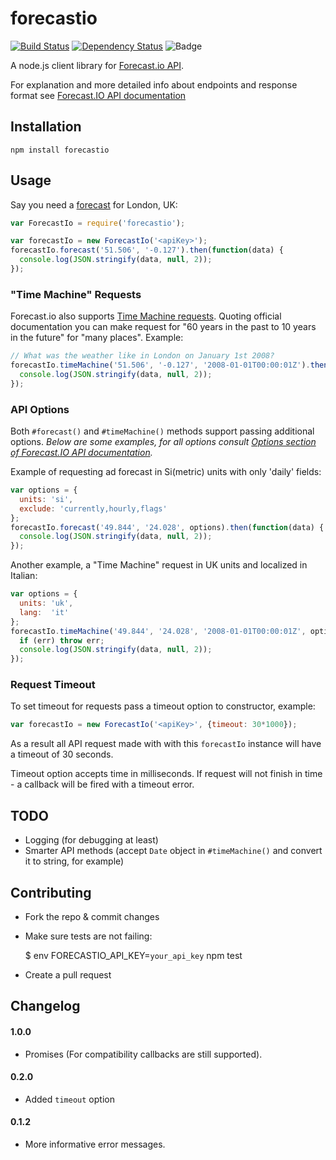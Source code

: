 forecastio
==========

[![Build Status](https://travis-ci.org/soplakanets/node-forecastio.svg?branch=master)](https://travis-ci.org/soplakanets/node-forecastio) [![Dependency Status](https://david-dm.org/soplakanets/node-forecastio.png)](https://david-dm.org/soplakanets/node-forecastio)
![Badge](https://img.shields.io/badge/has%20nifty%20badges-yes-green.svg)

A node.js client library for [Forecast.io API](https://developer.forecast.io).

For explanation and more detailed info about endpoints and response format see [Forecast.IO API documentation](https://developer.forecast.io/docs/v2)


## Installation

```
npm install forecastio
```


## Usage
Say you need a [forecast](https://developer.forecast.io/docs/v2#forecast_call) for London, UK:

```javascript
var ForecastIo = require('forecastio');

var forecastIo = new ForecastIo('<apiKey>');
forecastIo.forecast('51.506', '-0.127').then(function(data) {
  console.log(JSON.stringify(data, null, 2));
});
```


### "Time Machine" Requests
Forecast.io also supports [Time Machine requests](https://developer.forecast.io/docs/v2#time_call). Quoting official documentation you can make request for "60 years in the past to 10 years in the future" for "many places". Example:

```javascript
// What was the weather like in London on January 1st 2008?
forecastIo.timeMachine('51.506', '-0.127', '2008-01-01T00:00:01Z').then(function(data) {
  console.log(JSON.stringify(data, null, 2));
});
```

### API Options
Both `#forecast()` and `#timeMachine()` methods support passing additional options.
*Below are some examples, for all options consult [Options section of Forecast.IO API documentation](https://developer.forecast.io/docs/v2#options).*


Example of requesting ad forecast in Si(metric) units with only 'daily' fields:

```javascript
var options = {
  units: 'si',
  exclude: 'currently,hourly,flags'
};
forecastIo.forecast('49.844', '24.028', options).then(function(data) {
  console.log(JSON.stringify(data, null, 2));
});
```

Another example, a "Time Machine" request in UK units and localized in Italian:

```javascript
var options = {
  units: 'uk',
  lang:  'it'
};
forecastIo.timeMachine('49.844', '24.028', '2008-01-01T00:00:01Z', options).then(function(data) {
  if (err) throw err;
  console.log(JSON.stringify(data, null, 2));
});
```

### Request Timeout
To set timeout for requests pass a timeout option to constructor, example:

```javascript
var forecastIo = new ForecastIo('<apiKey>', {timeout: 30*1000});
```
As a result all API request made with with this `forecastIo` instance will have a timeout of 30 seconds.

Timeout option accepts time in milliseconds. If request will not finish in time - a callback will be fired with a timeout error.


## TODO
- Logging (for debugging at least)
- Smarter API methods (accept `Date` object in `#timeMachine()` and convert it to string, for example)


## Contributing
* Fork the repo & commit changes
* Make sure tests are not failing:

  $ env FORECASTIO_API_KEY=`your_api_key` npm test

* Create a pull request


## Changelog

#### 1.0.0
- Promises (For compatibility callbacks are still supported).

#### 0.2.0
- Added `timeout` option

#### 0.1.2
- More informative error messages.
